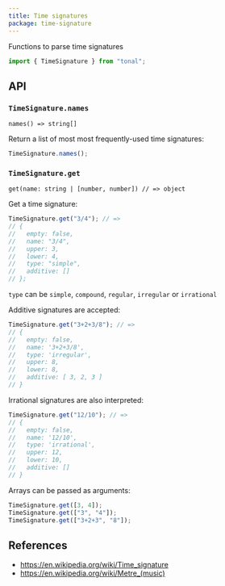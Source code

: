 ```yaml
---
title: Time signatures
package: time-signature
---
```


Functions to parse time signatures

```js
import { TimeSignature } from "tonal";
```

## API

### `TimeSignature.names`

`names() => string[]`

Return a list of most most frequently-used time signatures:

```js
TimeSignature.names();
```

### `TimeSignature.get`

`get(name: string | [number, number]) // => object`

Get a time signature:

```js
TimeSignature.get("3/4"); // =>
// {
//   empty: false,
//   name: "3/4",
//   upper: 3,
//   lower: 4,
//   type: "simple",
//   additive: []
// };
```

`type` can be `simple`, `compound`, `regular`, `irregular` or `irrational`

Additive signatures are accepted:

```js
TimeSignature.get("3+2+3/8"); // =>
// {
//   empty: false,
//   name: '3+2+3/8',
//   type: 'irregular',
//   upper: 8,
//   lower: 8,
//   additive: [ 3, 2, 3 ]
// }
```

Irrational signatures are also interpreted:

```js
TimeSignature.get("12/10"); // =>
// {
//   empty: false,
//   name: '12/10',
//   type: 'irrational',
//   upper: 12,
//   lower: 10,
//   additive: []
// }
```

Arrays can be passed as arguments:

```js
TimeSignature.get([3, 4]);
TimeSignature.get(["3", "4"]);
TimeSignature.get(["3+2+3", "8"]);
```

## References

- https://en.wikipedia.org/wiki/Time_signature
- https://en.wikipedia.org/wiki/Metre_(music)

